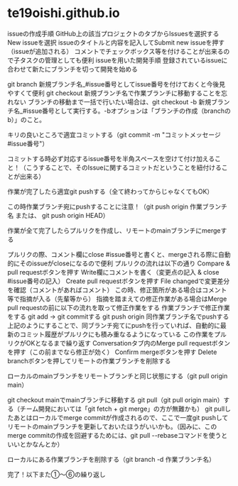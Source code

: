 # te19oishi.github.io
issueの作成手順
GitHub上の該当プロジェクトのタブからIssuesを選択する
New issueを選択
issueのタイトルと内容を記入してSubmit new issueを押す（issueが追加される）
コメントでチェックボックス等を付けることが出来るので子タスクの管理としても便利
issueを用いた開発手順
登録されているissueに合わせて新たにブランチを切って開発を始める

git branch 新規ブランチ名_#issue番号としてissue番号を付けておくと今後見やすくて便利
git checkout 新規ブランチ名で作業ブランチに移動することを忘れない
ブランチの移動まで一括で行いたい場合は、git checkout -b 新規ブランチ名_#issue番号として実行する。-bオプションは「ブランチの作成（branchのb）」のこと。

キリの良いところで適宜コミットする（git commit -m "コミットメッセージ #issue番号"）

コミットする時必ず対応するissue番号を半角スペースを空けて付け加えること！（こうすることで、そのIssueに関するコミットだということを紐付けることが出来る）

作業が完了したら適宜git pushする（全て終わってからじゃなくてもOK）

この時作業ブランチ宛にpushすることに注意！（git push origin 作業ブランチ名 または、 git push origin HEAD）

作業が全て完了したらプルリクを作成し、リモートのmainブランチにmergeする

プルリクの際、コメント欄にclose #issue番号と書くと、mergeされる際に自動的にそのissueがcloseになるので便利
プルリクの流れは以下の通り
Compare & pull requestボタンを押す
Write欄にコメントを書く（変更点の記入 & close #issue番号の記入）
Create pull requestボタンを押す
File changedで変更差分を確認（コメントがあればコメント）
この時、修正箇所がある場合はコメント等で指摘が入る（先輩等から）
指摘を踏まえての修正作業がある場合はMerge pull requestの前に以下の流れを取って修正作業をする
作業ブランチで修正作業をする
git add → git commitする
git push origin 同作業ブランチ名でpushする
上記のようにすることで、同ブランチ宛てにpushを行っていれば、自動的に最新のコミット履歴がプルリクにも積み重なるようになっている
この作業をプルリクがOKとなるまで繰り返す
Conversationタブ内のMerge pull requestボタンを押す（この前までなら修正が効く）
Confirm mergeボタンを押す
Delete branchボタンを押してリモートの作業ブランチを削除する

ローカルのmainブランチをリモートブランチと同じ状態にする（git pull origin main）

git checkout mainでmainブランチに移動する
git pull（git pull origin main）する（チーム開発においては「git fetch + git merge」の方が無難かも）
git pullしたあとはローカルでmerge commitが作成されるので、ここで一度git pushしてリモートのmainブランチを更新しておいたほうがいいかも。（因みに、このmerge commitの作成を回避するためには、git pull --rebaseコマンドを使うといいとかなんとか）

ローカルにある作業ブランチを削除する（git branch -d 作業ブランチ名）

完了！以下また①〜⑥の繰り返し

